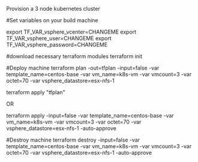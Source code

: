 Provision a 3 node kubernetes cluster

#Set variables on your build machine

export TF_VAR_vsphere_vcenter=CHANGEME
export TF_VAR_vsphere_user=CHANGEME
export TF_VAR_vsphere_password=CHANGEME

#download necessary terraform modules
terraform init


#Deploy machine
terraform plan -out=tfplan -input=false -var template_name=centos-base -var vm_name=k8s-vm -var vmcount=3 -var octet=70 -var vsphere_datastore=esx-nfs-1

terraform apply "tfplan"

OR 

terraform apply -input=false -var template_name=centos-base -var vm_name=k8s-vm -var vmcount=3 -var octet=70 -var vsphere_datastore=esx-nfs-1 -auto-approve


#Destroy machine
terraform destroy -input=false -var template_name=centos-base -var vm_name=k8s-vm -var vmcount=3 -var octet=70 -var vsphere_datastore=esx-nfs-1 -auto-approve


